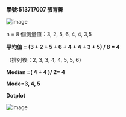 **學號:513717007 張育菁**

![image](https://github.com/user-attachments/assets/00c80bd1-d26d-414f-866d-93236bf22ae1)


n = 8 個測量值：3, 2, 5, 6, 4, 4, 3,5


**平均值 = (3 + 2 + 5 + 6 + 4 + 4 + 3 + 5) / 8 = 4**

（排列後：2, 3, 3, 4, 4, 5, 5, 6）

**Median =( 4 + 4 )/ 2= 4**

**Mode=3, 4, 5**

**Dotplot**

![image](https://github.com/user-attachments/assets/8d1a7d2c-a271-455d-bd4e-7ed369e1e7f4)










